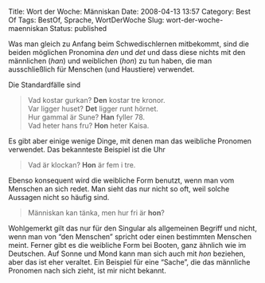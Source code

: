 Title: Wort der Woche: Människan
Date: 2008-04-13 13:57
Category: Best Of
Tags: BestOf, Sprache, WortDerWoche
Slug: wort-der-woche-maenniskan
Status: published

Was man gleich zu Anfang beim Schwedischlernen mitbekommt, sind die
beiden möglichen Pronomina *den* und *det* und dass diese nichts mit den
männlichen (*han*) und weiblichen (*hon*) zu tun haben, die man
ausschließlich für Menschen (und Haustiere) verwendet.

Die Standardfälle sind

> Vad kostar gurkan? **Den** kostar tre kronor.  
>  Var ligger huset? **Det** ligger runt hörnet.  
>  Hur gammal är Sune? **Han** fyller 78.  
>  Vad heter hans fru? **Hon** heter Kaisa.

Es gibt aber einige wenige Dinge, mit denen man das weibliche Pronomen
verwendet. Das bekannteste Beispiel ist die Uhr

> Vad är klockan? **Hon** är fem i tre.

Ebenso konsequent wird die weibliche Form benutzt, wenn man vom Menschen
an sich redet. Man sieht das nur nicht so oft, weil solche Aussagen
nicht so häufig sind.

> Människan kan tänka, men hur fri är **hon**?

Wohlgemerkt gilt das nur für den Singular als allgemeinen Begriff und
nicht, wenn man von “den Menschen” spricht oder einen bestimmten
Menschen meint. Ferner gibt es die weibliche Form bei Booten, ganz
ähnlich wie im Deutschen. Auf Sonne und Mond kann man sich auch mit
*hon* beziehen, aber das ist eher veraltet. Ein Beispiel für eine
“Sache”, die das männliche Pronomen nach sich zieht, ist mir nicht
bekannt.

